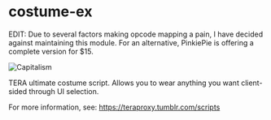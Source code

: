 # costume-ex
EDIT: Due to several factors making opcode mapping a pain, I have decided against maintaining this module. For an alternative, PinkiePie is offering a complete version for $15.

![Capitalism](https://cdn.discordapp.com/emojis/369683330137980928.png)


TERA ultimate costume script.
Allows you to wear anything you want client-sided through UI selection.

For more information, see: https://teraproxy.tumblr.com/scripts
